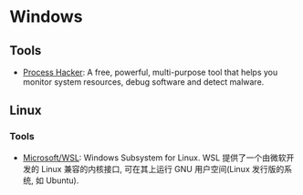 # Windows

## Tools
* [Process Hacker](https://processhacker.sourceforge.io/): A free, powerful, multi-purpose tool that helps you monitor system resources, debug software and detect malware.

## Linux
### Tools
* [Microsoft/WSL](https://github.com/Microsoft/WSL): Windows Subsystem for Linux. WSL 提供了一个由微软开发的 Linux 兼容的内核接口, 可在其上运行 GNU 用户空间(Linux 发行版的系统, 如 Ubuntu).